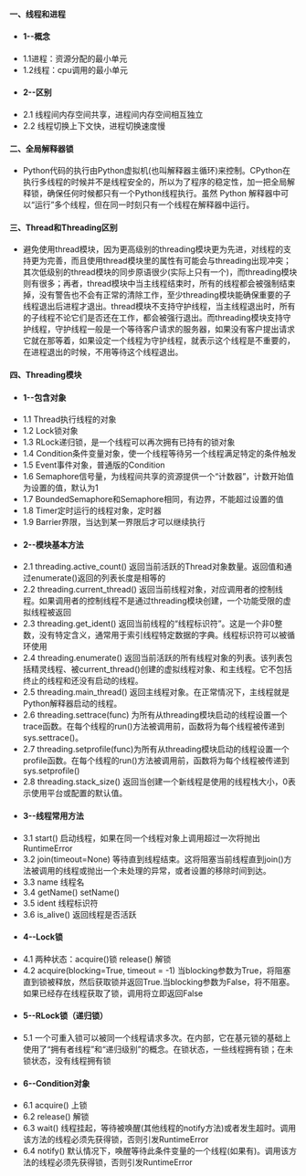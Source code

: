 #### 一、线程和进程
* #### 1--概念
* 1.1进程：资源分配的最小单元
* 1.2线程：cpu调用的最小单元
* #### 2--区别
* 2.1 线程间内存空间共享，进程间内存空间相互独立
* 2.2 线程切换上下文快，进程切换速度慢
#### 二、全局解释器锁
* Python代码的执行由Python虚拟机(也叫解释器主循环)来控制。CPython在执行多线程的时候并不是线程安全的，所以为了程序的稳定性，加一把全局解释锁，确保任何时候都只有一个Python线程执行。虽然 Python 解释器中可以“运行”多个线程，但在同一时刻只有一个线程在解释器中运行。
#### 三、Thread和Threading区别
* 避免使用thread模块，因为更高级别的threading模块更为先进，对线程的支持更为完善，而且使用thread模块里的属性有可能会与threading出现冲突；其次低级别的thread模块的同步原语很少(实际上只有一个)，而threading模块则有很多；再者，thread模块中当主线程结束时，所有的线程都会被强制结束掉，没有警告也不会有正常的清除工作，至少threading模块能确保重要的子线程退出后进程才退出。thread模块不支持守护线程，当主线程退出时，所有的子线程不论它们是否还在工作，都会被强行退出。而threading模块支持守护线程，守护线程一般是一个等待客户请求的服务器，如果没有客户提出请求它就在那等着，如果设定一个线程为守护线程，就表示这个线程是不重要的，在进程退出的时候，不用等待这个线程退出。
#### 四、Threading模块
* #### 1--包含对象
* 1.1 Thread执行线程的对象
* 1.2 Lock锁对象
* 1.3 RLock递归锁，是一个线程可以再次拥有已持有的锁对象
* 1.4 Condition条件变量对象，使一个线程等待另一个线程满足特定的条件触发
* 1.5 Event事件对象，普通版的Condition
* 1.6 Semaphore信号量，为线程间共享的资源提供一个“计数器”，计数开始值为设置的值，默认为1
* 1.7 BoundedSemaphore和Semaphore相同，有边界，不能超过设置的值
* 1.8 Timer定时运行的线程对象，定时器
* 1.9 Barrier界限，当达到某一界限后才可以继续执行
* #### 2--模块基本方法
* 2.1 threading.active_count() 返回当前活跃的Thread对象数量。返回值和通过enumerate()返回的列表长度是相等的
* 2.2 threading.current_thread() 返回当前线程对象，对应调用者的控制线程。如果调用者的控制线程不是通过threading模块创建，一个功能受限的虚拟线程被返回
* 2.3 threading.get_ident() 返回当前线程的“线程标识符”。这是一个非0整数，没有特定含义，通常用于索引线程特定数据的字典。线程标识符可以被循环使用
* 2.4 threading.enumerate() 返回当前活跃的所有线程对象的列表。该列表包括精灵线程、被current_thread()创建的虚拟线程对象、和主线程。它不包括终止的线程和还没有启动的线程。
* 2.5 threading.main_thread() 返回主线程对象。在正常情况下，主线程就是Python解释器启动的线程。
* 2.6 threading.settrace(func) 为所有从threading模块启动的线程设置一个trace函数。在每个线程的run()方法被调用前，函数将为每个线程被传递到sys.settrace()。
* 2.7 threading.setprofile(func)为所有从threading模块启动的线程设置一个profile函数。在每个线程的run()方法被调用前，函数将为每个线程被传递到sys.setprofile()
* 2.8 threading.stack_size() 返回当创建一个新线程是使用的线程栈大小，0表示使用平台或配置的默认值。
* #### 3--线程常用方法
* 3.1 start() 启动线程，如果在同一个线程对象上调用超过一次将抛出RuntimeError
* 3.2 join(timeout=None) 等待直到线程结束。这将阻塞当前线程直到join()方法被调用的线程或抛出一个未处理的异常，或者设置的移除时间到达。
* 3.3 name 线程名
* 3.4 getName() setName()
* 3.5 ident 线程标识符
* 3.6 is_alive() 返回线程是否活跃
* #### 4--Lock锁
* 4.1 两种状态：acquire()锁  release() 解锁
* 4.2 acquire(blocking=True, timeout = -1) 当blocking参数为True，将阻塞直到锁被释放，然后获取锁并返回True.当blocking参数为False，将不阻塞。如果已经存在线程获取了锁，调用将立即返回False
* #### 5--RLock锁（递归锁）
* 5.1 一个可重入锁可以被同一个线程请求多次。在内部，它在基元锁的基础上使用了“拥有者线程”和“递归级别”的概念。在锁状态，一些线程拥有锁；在未锁状态，没有线程拥有锁
* #### 6--Condition对象
* 6.1 acquire() 上锁
* 6.2 release() 解锁
* 6.3 wait() 线程挂起，等待被唤醒(其他线程的notify方法)或者发生超时。调用该方法的线程必须先获得锁，否则引发RuntimeError
* 6.4 notify() 默认情况下，唤醒等待此条件变量的一个线程(如果有)。调用该方法的线程必须先获得锁，否则引发RuntimeError

